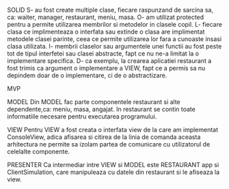 SOLID
S- au fost create multiple clase, fiecare raspunzand de sarcina sa,
    ca: waiter, manager, restaurant, meniu, masa.
O- am utilizat protected pentru a permite utilizarea membrilor si 
    metodelor in clasele copil.
L- fiecare clasa ce implimenteaza o interfata  sau extinde o clasa 
    are implimentat metodele clasei parinte, ceea ce permite utilizarea lor fara a cunoaste insasi clasa utilizata.
I- membrii claselor sau argumentele unei functii au fost peste tot
    de tipul interfetei sau clasei abstracte, fapt ce nu ne-a
    limitat la o implementare specifica.
D- ca exemplu, la crearea aplicatiei restaurant a fost trimis ca
    argument o implementare a VIEW, fapt ce a permis sa nu depindem
    doar de o implementare, ci de o abstractizare.

MVP

MODEL
Din MODEL fac parte componentele restaurant si alte dependente,ca:
meniu, masa, angajat. In restaurant se contin toate informatiile 
necesare pentru executarea programului.

VIEW
Pentru VIEW a fost creata o interfata view de la care am implementat 
ConsoleView, adica afisarea si citirea de la linia de comanda
aceasta arhitectura ne permite sa izolam partea de comunicare cu 
utilizatorul de celelalte componente.

PRESENTER
Ca intermediar intre VIEW si MODEL  este RESTAURANT app si 
ClientSimulation, care manipuleaza cu datele din restaurant
si le afiseaza la view.


